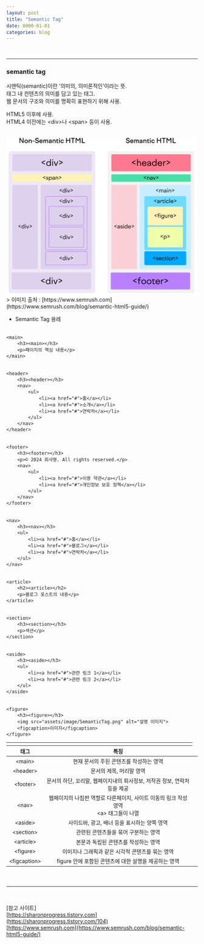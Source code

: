 ```yaml
---
layout: post
title: "Semantic Tag"
date: 0000-01-01
categories: blog
---
```


<br>

---
### semantic tag
시맨틱(semantic)이란 '의미의, 의미론적인'이라는 뜻. <br>
태그 내 컨텐츠의 의미를 담고 있는 태그. <br>
웹 문서의 구조와 의미를 명확히 표현하기 위해 사용. <br>

HTML5 이후에 사용. <br>
HTML4 이전에는 &lt;div&gt;나 &lt;span&gt; 등이 사용. <br>

<br>
<div class="image-container">
    <img class="image-medium" src="/assets/image/SemanticTag.png">
</div>
> 이미지 출처 : [https://www.semrush.com](https://www.semrush.com/blog/semantic-html5-guide/)

<br>

- Semantic Tag 용레
<pre><code>
&lt;main&gt;
    &lt;h3&gt;&lt;main&gt;&lt;/h3&gt;
    &lt;p&gt;페이지의 핵심 내용&lt;/p&gt;
&lt;/main&gt;
</code></pre>

<pre><code>
&lt;header&gt;
    &lt;h3&gt;&lt;header&gt;&lt;/h3&gt;
    &lt;nav&gt;
        &lt;ul&gt;
            &lt;li&gt;&lt;a href="#"&gt;홈&lt;/a&gt;&lt;/li&gt;
            &lt;li&gt;&lt;a href="#"&gt;소개&lt;/a&gt;&lt;/li&gt;
            &lt;li&gt;&lt;a href="#"&gt;연락처&lt;/a&gt;&lt;/li&gt;
        &lt;/ul&gt;
    &lt;/nav&gt;
&lt;/header&gt;
</code></pre>

<pre><code>
&lt;footer&gt;
    &lt;h3&gt;&lt;footer&gt;&lt;/h3&gt;
    &lt;p&gt;&copy; 2024 회사명. All rights reserved.&lt;/p&gt;
    &lt;nav&gt;
        &lt;ul&gt;
            &lt;li&gt;&lt;a href="#"&gt;이용 약관&lt;/a&gt;&lt;/li&gt;
            &lt;li&gt;&lt;a href="#"&gt;개인정보 보호 정책&lt;/a&gt;&lt;/li&gt;
        &lt;/ul&gt;
    &lt;/nav&gt;
&lt;/footer&gt;
</code></pre>

<pre><code>
&lt;nav&gt;
    &lt;h3&gt;&lt;nav&gt;&lt;/h3&gt;
    &lt;ul&gt;
        &lt;li&gt;&lt;a href="#"&gt;홈&lt;/a&gt;&lt;/li&gt;
        &lt;li&gt;&lt;a href="#"&gt;블로그&lt;/a&gt;&lt;/li&gt;
        &lt;li&gt;&lt;a href="#"&gt;연락처&lt;/a&gt;&lt;/li&gt;
    &lt;/ul&gt;
&lt;/nav&gt;
</code></pre>

<pre><code>
&lt;article&gt;
    &lt;h2&gt;&lt;article&gt;&lt;/h2&gt;
    &lt;p&gt;블로그 포스트의 내용&lt;/p&gt;
&lt;/article&gt;
</code></pre>

<pre><code>
&lt;section&gt;
    &lt;h3&gt;&lt;section&gt;&lt;/h3&gt;
    &lt;p&gt;섹션&lt;/p&gt;
&lt;/section&gt;
</code></pre>

<pre><code>
&lt;aside&gt;
    &lt;h3&gt;&lt;aside&gt;&lt;/h3&gt;
    &lt;ul&gt;
        &lt;li&gt;&lt;a href="#"&gt;관련 링크 1&lt;/a&gt;&lt;/li&gt;
        &lt;li&gt;&lt;a href="#"&gt;관련 링크 2&lt;/a&gt;&lt;/li&gt;
    &lt;/ul&gt;
&lt;/aside&gt;
</code></pre>

<pre><code>
&lt;figure&gt;
    &lt;h3&gt;&lt;figure&gt;&lt;/h3&gt;
    &lt;img src="assets/image/SemanticTag.png" alt="설명 이미지"&gt;
    &lt;figcaption&gt;이미지&lt;/figcaption&gt;
&lt;/figure&gt;
</code></pre>


<style>
    th, td {
        text-align: center;
    }
</style>

<table>
    <thead>
        <tr>
            <th></th><th></th>
        </tr>
        <tr>
            <th>태그</th>
            <th>특징</th>
        </tr>
    </thead>
    <tbody>
        <tr>
            <td>&lt;main&gt;</td>
            <td>현재 문서의 주된 콘텐츠를 작성하는 영역</td>
        </tr>
        <tr>
            <td>&lt;header&gt;</td>
            <td>문서의 제목, 머리말 영역</td>
        </tr>
        <tr>
            <td>&lt;footer&gt;</td>
            <td>문서의 하단, 꼬리말, 웹페이지내의 회사정보, 저작권 정보, 연락처등을 제공</td>
        </tr>
        <tr>
            <td>&lt;nav&gt;</td>
            <td>웹페이지의 나침판 역할로 다른페이지, 사이트 이동의 링크 작성 영역<br>&lt;a&gt; 태그들이 나열</td>
        </tr>
        <tr>
            <td>&lt;aside&gt;</td>
            <td>사이드바, 광고, 배너 등을 표시하는 양쪽 영역</td>
        </tr>
        <tr>
            <td>&lt;section&gt;</td>
            <td>관련된 콘텐츠들을 묶어 구분하는 영역</td>
        </tr>
        <tr>
            <td>&lt;article&gt;</td>
            <td>본문과 독립된 콘텐츠를 작성하는 영역</td>
        </tr>
        <tr>
            <td>&lt;figure&gt;</td>
            <td>이미지나 그래픽과 같은 시각적 콘텐츠를 묶는 영역</td>
        </tr>
        <tr>
            <td>&lt;figcaption&gt;</td>
            <td>figure 안에 포함된 콘텐츠에 대한 설명을 제공하는 영역</td>
        </tr>
    </tbody>
    <thead>
        <tr>
            <th></th><th></th><th></th>
        </tr>
    </thead>
</table>





<br>
<hr>
<br>

[참고 사이트]<br>
[https://sharonprogress.tistory.com](https://sharonprogress.tistory.com/104) <br>
[https://www.semrush.com](https://www.semrush.com/blog/semantic-html5-guide/) <br>